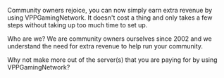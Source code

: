Community owners rejoice, you can now simply earn extra revenue by using VPPGamingNetwork. It doesn't cost a thing and only takes a few steps without taking up too much time to set up.

Who are we? We are community owners ourselves since 2002 and we understand the need for extra revenue to help run your community.

Why not make more out of the server(s) that you are paying for by using VPPGamingNetwork?